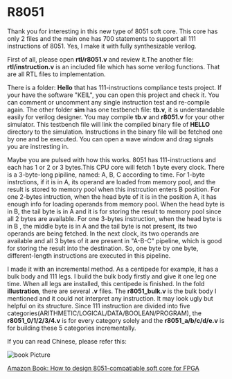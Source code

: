 R8051
=====

Thank you for interesting in this new type of 8051 soft core. This core has only 2 files and the main one has 700 statements to support all 111 instructions of 8051. Yes, I make it with fully synthesizable verilog. 

First of all, please open **rtl/r8051.v** and review it.The another file: **rtl/instruction.v** is an included file which has some verilog functions. That are all RTL files to implementation.

There is a folder: **Hello** that has 111-instructions compliance tests project. If your have the software "KEIL", you can open this project and check it. You can comment or uncomment any single instruction test and re-compile again. The other folder **sim** has one testbench file: **tb.v**, it is understandable easily for verilog designer. You may compile **tb.v** and **r8051.v** for your other simulator. This testbench file will link the compiled binary file of **HELLO** directory to the simulation. Instructions in the binary file will be fetched one by one and be executed. You can open a wave window and drag signals you are instresting in.

Maybe you are pulsed with how this works. 8051 has 111-instructions and each has 1 or 2 or 3 bytes.This CPU core will fetch 1 byte every clock. There is a 3-byte-long pipiline, named: A, B, C according to time. For 1-byte instrctions, if it is in A, its operand are loaded from memory pool, and the result is stored to memory pool when this instrcution enters B position. For one 2-bytes intruction, when the head byte of it is in the position A, it has enough info for loading operands from memory pool. When the head byte is in B, the tail byte is in A and it is for storing the result to memory pool since all 2 bytes are available. For one 3-bytes instruction, when the head byte is in B , the middle byte is in A and the tail byte is not present, its two operands are being fetched. In the next clock, its two operands are available and all 3 bytes of it are present in "A-B-C" pipeline, which is good for storing the result into the destination. So, one byte by one byte, different-length instructions are executed in this pipeline.

I made it with an incremental method. As a centipede for example, it has a bulk body and 111 legs. I build the bulk body firstly and give it one leg one time. When all legs are installed, this centipede is finished. In the fold **illustration**, there are several **.v** files. The **r8051_bulk.v** is the bulk body I mentioned and it could not interpret any instruction. It may look ugly but helpful on its structure. Since 111 instruction are divided into five categories(ARITHMETIC/LOGICAL/DATA/BOOLEAN/PROGRAM), the **r8051_0/1/2/3/4.v** is for every category solely and the **r8051_a/b/c/d/e.v** is for building these 5 categories incrementally. 

If you can read Chinese, please refer this:

![book Picture](https://github.com/risclite/R8051/blob/master/doc/book.jpg)

[Amazon Book: How to design 8051-compatiable soft core for FPGA](https://www.amazon.com/dp/B00UH9GLQ6/)

